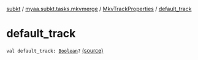 [subkt](../../index.md) / [myaa.subkt.tasks.mkvmerge](../index.md) / [MkvTrackProperties](index.md) / [default_track](./default_track.md)

# default_track

`val default_track: `[`Boolean`](https://kotlinlang.org/api/latest/jvm/stdlib/kotlin/-boolean/index.html)`?` [(source)](https://github.com/Myaamori/SubKt/blob/master/src/main/kotlin/myaa/subkt/tasks/mkvmerge/mkvmerge.kt#L86)